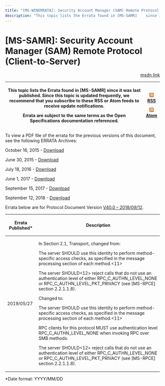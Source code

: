 ```yaml
---
title: "[MS-WINERRATA]: Security Account Manager (SAM) Remote Protocol (Client-to-Server)"
description: "This topic lists the Errata found in [MS-SAMR]    since it was last published. Since this topic is updated frequently, we    recommend that you"
---
```


# [MS-SAMR]: Security Account Manager (SAM) Remote Protocol (Client-to-Server)

<p align="right"><a href="https://msdn.microsoft.com/en-us/library/0e26f360-8a65-4cb7-b416-4a88f2ab7b69">msdn link</a></p>
<p> </p>

<table>
 <thead>
  <tr>
   <th>
   <p>This topic lists the Errata found in [MS-SAMR]
   since it was last published. Since this topic is updated frequently, we
   recommend that you subscribe to these RSS or Atom feeds to receive update
   notifications.</p>
   <p>Errata are subject to the same terms as the
   Open Specifications documentation referenced.</p>
   </th>
   <th>
   <p><img id="Picture 55" src="ms-winerrata_files/image001.png"><a href="http://blogs.msdn.com/b/protocol_content_errata/rss.aspx">RSS</a> </p>
   <p><img id="Picture 56" src="ms-winerrata_files/image001.png"><a href="http://blogs.msdn.com/b/protocol_content_errata/atom.aspx">Atom</a> </p>
   <p> </p>
   </th>
  </tr>
 </thead>
</table>

<p>To view a PDF file of the errata for the previous versions
of this document, see the following ERRATA Archives:</p>

<p>October 16, 2015 - <a href="http://go.microsoft.com/fwlink/?LinkID=690377">Download</a></p>

<p>June 30, 2015 - <a href="http://go.microsoft.com/fwlink/?LinkId=617579">Download</a></p>

<p>July 18, 2016 - <a href="http://go.microsoft.com/fwlink/?LinkId=822549">Download</a></p>

<p>June 1, 2017 - <a href="https://winprotocoldoc.blob.core.windows.net/productionwindowsarchives/MS-WINERRATA/%5bMS-WINERRATA%5d-170601.pdf">Download</a></p>

<p>September 15, 2017 - <a href="https://winprotocoldoc.blob.core.windows.net/productionwindowsarchives/MS-WINERRATA/%5bMS-WINERRATA%5d-170915.pdf">Download</a>
</p>

<p>September 12, 2018 - <a href="https://winprotocoldoc.blob.core.windows.net/productionwindowsarchives/MS-WINERRATA/%5bMS-WINERRATA%5d-180912.pdf">Download</a></p>

<p>Errata below are for Protocol Document Version <a href="https://docs.microsoft.com/en-us/openspecs/windows_protocols/ms-samr/4df07fab-1bbc-452f-8e92-7853a3c7e380">V40.0
– 2018/09/12</a>.</p>

<table>
 <thead>
  <tr>
   <th>
   <p>Errata Published*</p>
   </th>
   <th>
   <p>Description</p>
   </th>
  </tr>
 </thead>
 <tr>
  <td>
  <p>2019/05/27</p>
  </td>
  <td>
  <p>In Section 2.1, Transport, changed from:</p>
  <p> </p>
  <p>The server SHOULD use this identity to perform
  method-specific access checks, as specified in the message processing section
  of each method.&lt;11&gt;</p>
  <p> </p>
  <p>The server SHOULD&lt;12&gt; reject calls that do not
  use an authentication level of either RPC_C_AUTHN_LEVEL_NONE or RPC_C_AUTHN_LEVEL_PKT_PRIVACY
  (see [MS-RPCE] section 2.2.1.1.8).</p>
  <p> </p>
  <p>Changed to:</p>
  <p>The server SHOULD use this identity to perform
  method-specific access checks, as specified in the message processing section
  of each method.&lt;11&gt;</p>
  <p> </p>
  <p>RPC clients for this protocol MUST use authentication
  level RPC_C_AUTHN_LEVEL_NONE when invoking RPC over SMB methods.</p>
  <p> </p>
  <p>The server SHOULD&lt;12&gt; reject calls that do not
  use an authentication level of either RPC_C_AUTHN_LEVEL_NONE or
  RPC_C_AUTHN_LEVEL_PKT_PRIVACY (see [MS-RPCE] section 2.2.1.1.8).</p>
  </td>
 </tr>
</table>

<p>*Date format: YYYY/MM/DD</p>


                